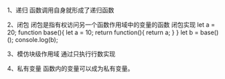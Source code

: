 1、递归
	函数调用自身就形成了递归函数

2、闭包
	闭包是指有权访问另一个函数作用域中的变量的函数
	闭包实现
		let a = 20;
	 	function base(){
	 		let a = 10;
	 		return function(){
	 			return a;
	 		}
	 	}
	 	let b = base()();
	 	console.log(b);


3、模仿块级作用域
	通过只执行行数实现

4、私有变量
	函数内的变量可以成为私有变量。
